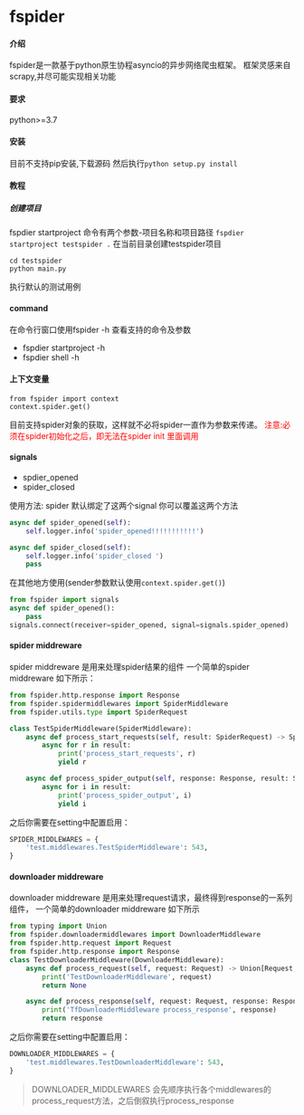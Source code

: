 # fspider

#### 介绍

fspider是一款基于python原生协程asyncio的异步网络爬虫框架。 框架灵感来自scrapy,并尽可能实现相关功能

#### 要求

python>=3.7
#### 安装
目前不支持pip安装,下载源码 然后执行```python setup.py install```

#### 教程
##### 创建项目
fspdier startproject 命令有两个参数-项目名称和项目路径
```fspdier startproject testspider .``` 在当前目录创建testspider项目
```
cd testspider
python main.py
```
执行默认的测试用例


#### command
在命令行窗口使用fspider -h 查看支持的命令及参数
- fspdier startproject -h
- fspdier shell -h


#### 上下文变量
```
from fspider import context
context.spider.get()
```
目前支持spider对象的获取，这样就不必将spider一直作为参数来传递。
<span style="color:red">注意:必须在spider初始化之后，即无法在spider init 里面调用</span>

#### signals
- spdier_opened
- spider_closed

使用方法:
  spider 默认绑定了这两个signal 你可以覆盖这两个方法
```python
async def spider_opened(self):
    self.logger.info('spider_opened!!!!!!!!!!!')

async def spider_closed(self):
    self.logger.info('spider_closed ')
    pass
```
在其他地方使用(sender参数默认使用```context.spider.get()```)
```python
from fspider import signals
async def spider_opened():
    pass
signals.connect(receiver=spider_opened, signal=signals.spider_opened)
```
#### spider middreware
spider middreware 是用来处理spider结果的组件
一个简单的spider middreware 如下所示：
```python
from fspider.http.response import Response
from fspider.spidermiddlewares import SpiderMiddleware
from fspider.utils.type import SpiderRequest

class TestSpiderMiddleware(SpiderMiddleware):
    async def process_start_requests(self, result: SpiderRequest) -> SpiderRequest:
        async for r in result:
            print('process_start_requests', r)
            yield r

    async def process_spider_output(self, response: Response, result: SpiderRequest) -> SpiderRequest:
        async for i in result:
            print('process_spider_output', i)
            yield i
```
之后你需要在setting中配置启用：
```python
SPIDER_MIDDLEWARES = {
    'test.middlewares.TestSpiderMiddleware': 543,
}
```

#### downloader middreware
downloader middreware 是用来处理request请求，最终得到response的一系列组件，
一个简单的downloader middreware 如下所示
```python
from typing import Union
from fspider.downloadermiddlewares import DownloaderMiddleware
from fspider.http.request import Request
from fspider.http.response import Response
class TestDownloaderMiddleware(DownloaderMiddleware):
    async def process_request(self, request: Request) -> Union[Request, Response, None]:
        print('TestDownloaderMiddleware', request)
        return None

    async def process_response(self, request: Request, response: Response) -> Union[Request, Response]:
        print('TfDownloaderMiddleware process_response', response)
        return response

```
之后你需要在setting中配置启用：
```python
DOWNLOADER_MIDDLEWARES = {
    'test.middlewares.TestDownloaderMiddleware': 543,
}
```
> DOWNLOADER_MIDDLEWARES 会先顺序执行各个middlewares的process_request方法，之后倒叙执行process_response
